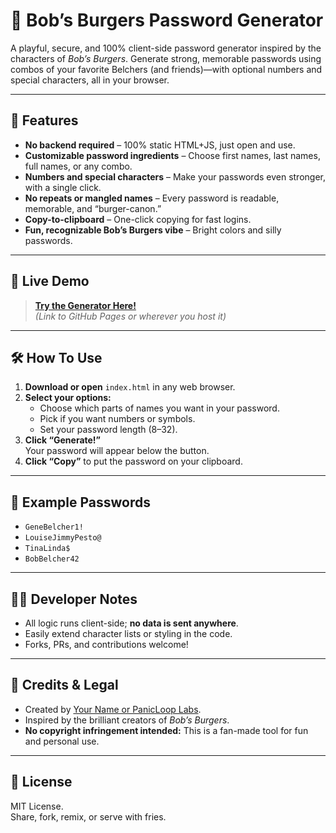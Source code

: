 # 🍔 Bob’s Burgers Password Generator

A playful, secure, and 100% client-side password generator inspired by the characters of *Bob’s Burgers*. Generate strong, memorable passwords using combos of your favorite Belchers (and friends)—with optional numbers and special characters, all in your browser.

---

## 🎉 Features

- **No backend required** – 100% static HTML+JS, just open and use.
- **Customizable password ingredients** – Choose first names, last names, full names, or any combo.
- **Numbers and special characters** – Make your passwords even stronger, with a single click.
- **No repeats or mangled names** – Every password is readable, memorable, and “burger-canon.”
- **Copy-to-clipboard** – One-click copying for fast logins.
- **Fun, recognizable Bob’s Burgers vibe** – Bright colors and silly passwords.

---

## 🚀 Live Demo

> **[Try the Generator Here!](#)**  
> _(Link to GitHub Pages or wherever you host it)_

---

## 🛠️ How To Use

1. **Download or open** `index.html` in any web browser.
2. **Select your options:**  
   - Choose which parts of names you want in your password.
   - Pick if you want numbers or symbols.
   - Set your password length (8–32).
3. **Click “Generate!”**  
   Your password will appear below the button.
4. **Click “Copy”** to put the password on your clipboard.

---

## 👀 Example Passwords

- `GeneBelcher1!`
- `LouiseJimmyPesto@`
- `TinaLinda$`
- `BobBelcher42`

---

## 🧑‍💻 Developer Notes

- All logic runs client-side; **no data is sent anywhere**.
- Easily extend character lists or styling in the code.
- Forks, PRs, and contributions welcome!

---

## 🖖 Credits & Legal

- Created by [Your Name or PanicLoop Labs](https://github.com/PanicLoopLabs).
- Inspired by the brilliant creators of *Bob’s Burgers*.
- **No copyright infringement intended:** This is a fan-made tool for fun and personal use.

---

## 📜 License

MIT License.  
Share, fork, remix, or serve with fries.


